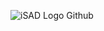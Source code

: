 ![iSAD Logo Github](https://github.com/sirx2713/Log_In/assets/122817303/a1da3c3b-b227-45a1-a3ec-375727a45244)
